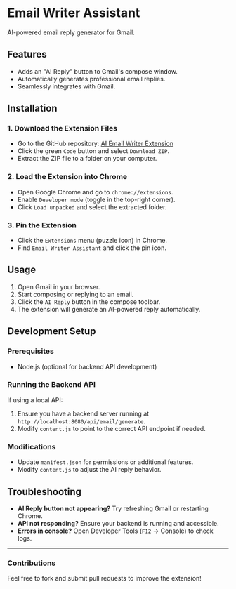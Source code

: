 # Email Writer Assistant

AI-powered email reply generator for Gmail.

## Features
- Adds an "AI Reply" button to Gmail's compose window.
- Automatically generates professional email replies.
- Seamlessly integrates with Gmail.

## Installation

### 1. Download the Extension Files
- Go to the GitHub repository: [AI Email Writer Extension](https://github.com/JohnUfo/ai-email-writer-extension.git)
- Click the green `Code` button and select `Download ZIP`.
- Extract the ZIP file to a folder on your computer.

### 2. Load the Extension into Chrome
- Open Google Chrome and go to `chrome://extensions`.
- Enable `Developer mode` (toggle in the top-right corner).
- Click `Load unpacked` and select the extracted folder.

### 3. Pin the Extension
- Click the `Extensions` menu (puzzle icon) in Chrome.
- Find `Email Writer Assistant` and click the pin icon.

## Usage
1. Open Gmail in your browser.
2. Start composing or replying to an email.
3. Click the `AI Reply` button in the compose toolbar.
4. The extension will generate an AI-powered reply automatically.

## Development Setup
### Prerequisites
- Node.js (optional for backend API development)

### Running the Backend API
If using a local API:
1. Ensure you have a backend server running at `http://localhost:8080/api/email/generate`.
2. Modify `content.js` to point to the correct API endpoint if needed.

### Modifications
- Update `manifest.json` for permissions or additional features.
- Modify `content.js` to adjust the AI reply behavior.

## Troubleshooting
- **AI Reply button not appearing?** Try refreshing Gmail or restarting Chrome.
- **API not responding?** Ensure your backend is running and accessible.
- **Errors in console?** Open Developer Tools (`F12` -> Console) to check logs.

---

### Contributions
Feel free to fork and submit pull requests to improve the extension!

